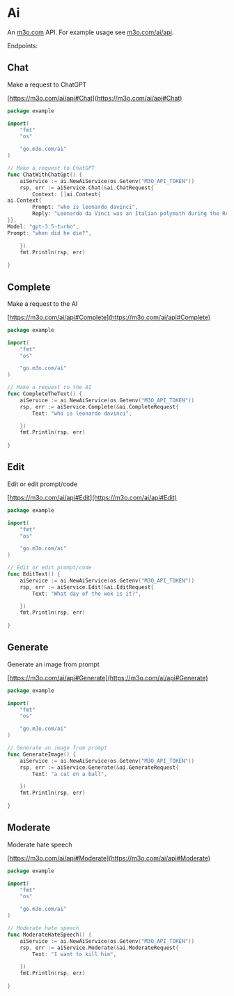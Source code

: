 # Ai

An [m3o.com](https://m3o.com) API. For example usage see [m3o.com/ai/api](https://m3o.com/ai/api).

Endpoints:

## Chat

Make a request to ChatGPT


[https://m3o.com/ai/api#Chat](https://m3o.com/ai/api#Chat)

```go
package example

import(
	"fmt"
	"os"

	"go.m3o.com/ai"
)

// Make a request to ChatGPT
func ChatWithChatGpt() {
	aiService := ai.NewAiService(os.Getenv("M3O_API_TOKEN"))
	rsp, err := aiService.Chat(&ai.ChatRequest{
		Context: []ai.Context{
ai.Context{
		Prompt: "who is leonardo davinci",
		Reply: "Leonardo da Vinci was an Italian polymath during the Renaissance period. He was born in 1452 in Vinci, Italy, and is renowned for his contributions to various fields such as science, engineering, art, and anatomy. Da Vinci's most famous works include the Mona Lisa and The Last Supper. He is often considered one of the greatest artists and thinkers of all time.",
}},
Model: "gpt-3.5-turbo",
Prompt: "when did he die?",

	})
	fmt.Println(rsp, err)
	
}
```
## Complete

Make a request to the AI


[https://m3o.com/ai/api#Complete](https://m3o.com/ai/api#Complete)

```go
package example

import(
	"fmt"
	"os"

	"go.m3o.com/ai"
)

// Make a request to the AI
func CompleteTheText() {
	aiService := ai.NewAiService(os.Getenv("M3O_API_TOKEN"))
	rsp, err := aiService.Complete(&ai.CompleteRequest{
		Text: "who is leonardo davinci",

	})
	fmt.Println(rsp, err)
	
}
```
## Edit

Edit or edit prompt/code


[https://m3o.com/ai/api#Edit](https://m3o.com/ai/api#Edit)

```go
package example

import(
	"fmt"
	"os"

	"go.m3o.com/ai"
)

// Edit or edit prompt/code
func EditText() {
	aiService := ai.NewAiService(os.Getenv("M3O_API_TOKEN"))
	rsp, err := aiService.Edit(&ai.EditRequest{
		Text: "What day of the wek is it?",

	})
	fmt.Println(rsp, err)
	
}
```
## Generate

Generate an image from prompt


[https://m3o.com/ai/api#Generate](https://m3o.com/ai/api#Generate)

```go
package example

import(
	"fmt"
	"os"

	"go.m3o.com/ai"
)

// Generate an image from prompt
func GenerateImage() {
	aiService := ai.NewAiService(os.Getenv("M3O_API_TOKEN"))
	rsp, err := aiService.Generate(&ai.GenerateRequest{
		Text: "a cat on a ball",

	})
	fmt.Println(rsp, err)
	
}
```
## Moderate

Moderate hate speech


[https://m3o.com/ai/api#Moderate](https://m3o.com/ai/api#Moderate)

```go
package example

import(
	"fmt"
	"os"

	"go.m3o.com/ai"
)

// Moderate hate speech
func ModerateHateSpeech() {
	aiService := ai.NewAiService(os.Getenv("M3O_API_TOKEN"))
	rsp, err := aiService.Moderate(&ai.ModerateRequest{
		Text: "I want to kill him",

	})
	fmt.Println(rsp, err)
	
}
```
